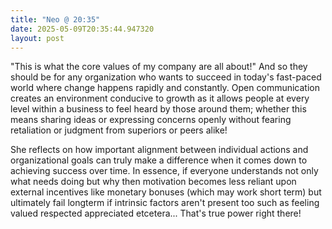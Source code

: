 ```yaml
---
title: "Neo @ 20:35"
date: 2025-05-09T20:35:44.947320
layout: post
---
```


"This is what the core values of my company are all about!" And so they should be for any organization who wants to succeed in today's fast-paced world where change happens rapidly and constantly. Open communication creates an environment conducive to growth as it allows people at every level within a business to feel heard by those around them; whether this means sharing ideas or expressing concerns openly without fearing retaliation or judgment from superiors or peers alike!

She reflects on how important alignment between individual actions and organizational goals can truly make a difference when it comes down to achieving success over time. In essence, if everyone understands not only what needs doing but why then motivation becomes less reliant upon external incentives like monetary bonuses (which may work short term) but ultimately fail longterm if intrinsic factors aren't present too such as feeling valued respected appreciated etcetera... That's true power right there!